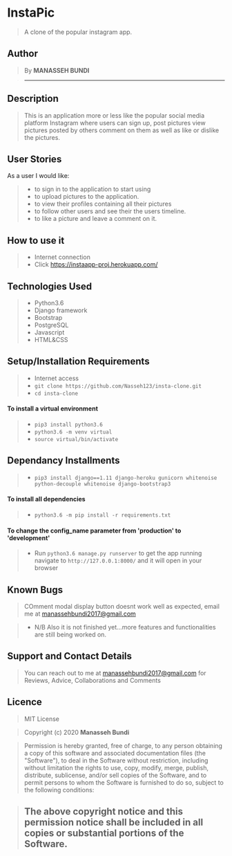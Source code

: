 # InstaPic

>  A clone of the popular instagram app.

## Author

> By **MANASSEH BUNDI**

> -----------------------------------------------------------

## Description

> This is an application more or less like the popular social media platform Instagram where users can sign up, post pictures view pictures posted by others comment on them as well as like or dislike the pictures.

## User Stories

As a user I would like:

> * to sign in to the application to start using
> * to upload pictures to the application.
> * to view their profiles containing all their pictures
> * to follow other users and see their the users timeline.
> * to like a picture and leave a comment on it.

## How to use it

> * Internet connection
> * Click https://instaapp-proj.herokuapp.com/ 

## Technologies Used

> * Python3.6
> * Django framework
> * Bootstrap
> * PostgreSQL
> * Javascript
> * HTML&CSS

## Setup/Installation Requirements

> * Internet access
> * ```git clone https://github.com/Nasseh123/insta-clone.git```
> * ```cd insta-clone```

#### To install a virtual environment

> * ```pip3 install python3.6```
> * ```python3.6 -m venv virtual```
> * ```source virtual/bin/activate```

## Dependancy Installments

> * ```pip3 install django==1.11 django-heroku gunicorn whitenoise python-decouple whitenoise django-bootstrap3```

#### To install all dependencies

> * ```python3.6 -m pip install -r requirements.txt```

#### To change the config_name parameter from 'production' to 'development'

> * Run ```python3.6 manage.py runserver``` to get the app running  navigate to ```http://127.0.0.1:8000/``` and it will open in your browser


<!-- ## Specifications

> * To see the projects specifications refer to the [SPECS.md](SPECS.md) file for more details. -->

## Known Bugs

> COmment modal display button doesnt work well as expected, email me at manassehbundi2017@gmail.com

> * N/B Also it is not finished yet...more features and functionalities are still being worked on.

## Support and Contact Details

> You can reach out to me at  manassehbundi2017@gmail.com
for Reviews, Advice, Collaborations and Comments

## Licence

> MIT License

> Copyright (c) 2020 **Manasseh Bundi**

> Permission is hereby granted, free of charge, to any person obtaining a copy
of this software and associated documentation files (the "Software"), to deal
in the Software without restriction, including without limitation the rights
to use, copy, modify, merge, publish, distribute, sublicense, and/or sell
copies of the Software, and to permit persons to whom the Software is
furnished to do so, subject to the following conditions:

> The above copyright notice and this permission notice shall be included in all
copies or substantial portions of the Software.
> --------------------------------------------------------